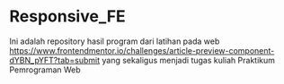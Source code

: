 # Responsive_FE
Ini adalah repository hasil program dari latihan pada web https://www.frontendmentor.io/challenges/article-preview-component-dYBN_pYFT?tab=submit yang sekaligus menjadi tugas kuliah Praktikum Pemrograman Web
